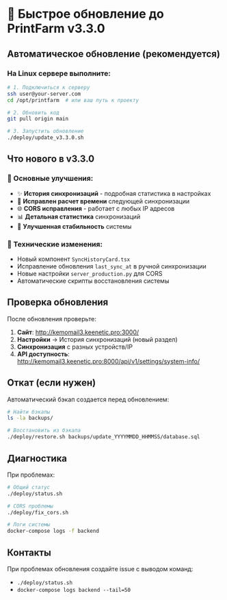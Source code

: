 # 🚀 Быстрое обновление до PrintFarm v3.3.0

## Автоматическое обновление (рекомендуется)

### На Linux сервере выполните:
```bash
# 1. Подключиться к серверу
ssh user@your-server.com
cd /opt/printfarm  # или ваш путь к проекту

# 2. Обновить код
git pull origin main

# 3. Запустить обновление
./deploy/update_v3.3.0.sh
```

## Что нового в v3.3.0

### 🎯 Основные улучшения:
- ✨ **История синхронизаций** - подробная статистика в настройках
- 🔧 **Исправлен расчет времени** следующей синхронизации
- 🌐 **CORS исправления** - работает с любых IP адресов
- 📊 **Детальная статистика** синхронизаций
- 🚀 **Улучшенная стабильность** системы

### 🔧 Технические изменения:
- Новый компонент `SyncHistoryCard.tsx`
- Исправление обновления `last_sync_at` в ручной синхронизации
- Новые настройки `server_production.py` для CORS
- Автоматические скрипты восстановления системы

## Проверка обновления

После обновления проверьте:
1. **Сайт**: http://kemomail3.keenetic.pro:3000/
2. **Настройки** → История синхронизаций (новый раздел)
3. **Синхронизация** с разных устройств/IP
4. **API доступность**: http://kemomail3.keenetic.pro:8000/api/v1/settings/system-info/

## Откат (если нужен)

Автоматический бэкап создается перед обновлением:
```bash
# Найти бэкапы
ls -la backups/

# Восстановить из бэкапа
./deploy/restore.sh backups/update_YYYYMMDD_HHMMSS/database.sql
```

## Диагностика

При проблемах:
```bash
# Общий статус
./deploy/status.sh

# CORS проблемы
./deploy/fix_cors.sh

# Логи системы
docker-compose logs -f backend
```

## Контакты

При проблемах обновления создайте issue с выводом команд:
- `./deploy/status.sh`
- `docker-compose logs backend --tail=50`